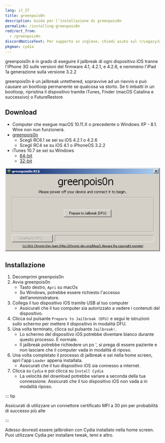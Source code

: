 ```yaml
---
lang: it_IT
title: greenpois0n
description: Guida per l’installazione di greenpois0n
permalink: /installing-greenpois0n
redirect_from:
  - /greenpois0n
discordNoticeText: Per supporto in inglese, chiedi aiuto sul r/LegacyJailbreak [Discord Server](http://discord.legacyjailbreak.com/).
pkgman: cydia
---
```


greenpois0n è in grado di eseguire il jailbreak di ogni dispositivo iOS tranne l'iPhone 3G sulle versioni del firmware 4.1, 4.2.1, e 4.2.6, e nemmeno l'iPad 1a generazione sulla versione 3.2.2

greenpois0n è un <router-link to="/types-of-jailbreak/#untethered-jailbreaks">jailbreak</router-link> untethered, sopravvive ad un riavvio e può causare un bootloop permanente se qualcosa va storto. Se ti imbatti in un bootloop, ripristina il dispositivo tramite iTunes, Finder (macOS Catalina e successivo) o FutureRestore

## Download

- Computer che esegue macOS 10.11.X o precedente o Windows XP - 8.1. Wine non nun funzionerà.
- [greenpois0n](https://web.archive.org/web/20131024115207/http://greenpois0n.com/downloads/)
  - Scegli RC6.1 se sei su iOS 4.2.1 o 4.2.6
  - Scegli RC4 se su iOS 4.1 o iPhoneOS 3.2.2
- iTunes 10.7 se sei su Windows
  - [64-bit](https://secure-appldnld.apple.com/iTunes11/031-3482.20140225.kdX8s/iTunes64Setup.exe)
  - [32-bit](https://secure-appldnld.apple.com/iTunes11/031-3481.20140225.SdYYY/iTunesSetup.exe)

![Uno screenshot di greenpois0n (Windows)](/assets/images/greenpois0n-win.png)

## Installazione

1. Decomprimi greenpois0n
1. Avvia greenpois0n
    - Tasto destro, `Apri` su macOs
    - Su Windows, potrebbe essere richiesto l'accesso dell’amministratore.
1. Collega il tuo dispositivo iOS tramite USB al tuo computer
    - Assicurati che il tuo computer sia autorizzato a vedere i contenuti del dispositivo.
1. Clicca sul pulsante `Prepare to Jailbreak (DFU)` e segui le istruzioni sullo schermo per mettere il dispositivo in modalità DFU.
1. Una volta terminato, clicca sul pulsante `Jailbreak!`.
    - Lo schermo del dispositivo iOS potrebbe diventare bianco durante questo processo. È normale.
    - Il jailbreak potrebbe richiedere un po ', si prega di essere paziente e non lasciare che il computer vada in modalità di riposo.
1. Una volta completato il processo di jailbreak e sei nella home screen, apri l'app `Loader` appena installata.
    - Assicurati che il tuo dispositivo iOS sia connesso a internet.
1. Clicca su `Cydia` e poi clicca su `Install Cydia`
    - La velocità del download potrebbe variare a seconda della tua connessione. Assicurati che il tuo dispositivo iOS non vada a in modalità riposo.

::: tip

Assicurati di utilizzare un connettore certificato MFI a 30 pin per probabilità di successo più alte

:::

Adesso dovresti essere jailbroken con Cydia installato nella home screen. Puoi utilizzare Cydia per installare <router-link to="/faq/#what-are-tweaks">tweak</router-link>, temi e altro.
